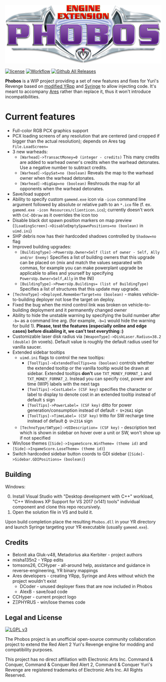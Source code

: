 ![Phobos logo](logo.png)

[![license](https://img.shields.io/github/license/Phobos-developers/Phobos.svg)](https://www.gnu.org/licenses/lgpl-3.0.en.html)
[![Workflow](https://img.shields.io/github/workflow/status/Phobos-developers/Phobos/Nightly%20Build.svg)](https://github.com/Phobos-developers/Phobos/actions)
[![Github All Releases](https://img.shields.io/github/downloads/Phobos-developers/Phobos/total.svg)](https://github.com/Phobos-developers/Phobos/releases)

**Phobos** is a WIP project providing a set of new features and fixes for Yuri's Revenge based on [modified YRpp](https://github.com/Metadorius/YRpp) and [Syringe](https://github.com/Ares-Developers/Syringe) to allow injecting code. It's meant to accompany [Ares](https://github.com/Ares-Developers/Ares) rather than replace it, thus it won't introduce incompatibilities.

**Current features**
============

- Full-color RGB PCX graphics support
- PCX loading screens of any resolution that are centered (and cropped if bigger than the actual resolution); depends on Ares tag `File.LoadScreen=`
- 3 new warheads:
  - `[Warhead]->TransactMoney=0 (integer - credits)`
    This many credits are added to warhead owner's credits when the warhead detonates. Use a negative number to subtract credits.
  - `[Warhead]->SpySat=no (boolean)`
    Reveals the map to the warhead owner when the warhead detonates.
  - `[Warhead]->BigGap=no (boolean)`
    Reshrouds the map for all opponents when the warhead detonates.
- Save/load support
- Ability to specify custom `gamemd.exe` icon via `-icon` command line argument followed by absolute or relative path to an `*.ico` file (f. ex. `gamemd.exe -icon Resources/clienticon.ico`); currently doesn't work with `CnC-DDraw` as it overrides the icon too
- Disable black dot spawn position markers on map preview (`[LoadingScreen]->DisableEmptySpawnPositions=no (boolean)` in `uimd.ini`)
- SHP debris now has their hardcoded shadows controlled by `Shadow=no` flag
- Improved building upgrades:
  - `[BuildingType]->PowersUp.Owner=Self (list of owner - Self, Ally and/or Enemy)`
    Specifies a list of building owners that this upgrade can be placed on (mix and match the values separated with commas, for example you can make powerplant upgrade be applicable to allies and yourself by specifying `PowersUp.Owner=Self,Ally` in the INI)
  - `[BuildingType]->PowersUp.Buildings= (list of BuildingType)`
    Specifies a list of structures that this update may upgrade.
- `[TechnoType]->Deployed.RememberTarget=no (boolean)` - makes vehicle-to-building deployer not lose the target on deploy.
- Fixed the bug when the mind control link was broken on vehicle-to-building deployment and it permanently changed owner
- Ability to hide the unstable warning by specifying the build number after `-b=` as a command line arg. (for example, `-b=1` would hide the warning for build 1). **Please, test the features (especially online and edge cases) before disabling it, we can't test everything :)**
- Customizable laser disk radius via `[WeaponType]->DiskLaser.Radius=38.2 (double)` (in voxels). Default value is roughly the default radius used for vanilla saucer.
- Extended sidebar tooltips
  - `uimd.ini` flags to control the new tooltips:
    - `[ToolTips]->ExtendedToolTips=no (boolean)` controls whether the extended tooltip or the vanilla tooltip would be drawn at sidebar. Extended tooltips **don't** use `TXT_MONEY_FORMAT_1` and `TXT_MONEY_FORMAT_2`. Instead you can specify cost, power and time (WIP) labels with the next tags
    - `[ToolTips]->CostLabel= (CSF key)` specifies the character or label to display to denote cost in an extended tooltip instead of default `$` sign
    - `[ToolTips]->PowerLabel= (CSF key)` ditto for power generation/consumption instead of default `⚡ U+26A1` sign
    - `[ToolTips]->TimeLabel= (CSF key)` tritto for SW recharge time instead of default `⌚ U+231A` sign
  - `[TechnoType/SWType]->UIDescription= (CSF key)` - description text which is shown in sidebar on hover over a unit or SW, won't show up if not specified
- Win/lose themes (`[Side]->IngameScore.WinTheme= (theme id)` and `[Side]->IngameScore.LoseTheme= (theme id)`)
- Switch hardcoded sidebar button coords to GDI sidebar (`[Side]->Sidebar.GDIPositions= (boolean)`)



Building
--------

Windows:

0. Install Visual Studio with "Desktop development with C++" workload, "C++ Windows XP Support for VS 2017 (v141) tools" individual component and clone this repo recursively.
1. Open the solution file in VS and build it.

Upon build completion place the resulting `Phobos.dll` in your YR directory and launch Syringe targeting your YR executable (usually `gamemd.exe`).


Credits
-------

- Belonit aka Gluk-v48, Metadorius aka Kerbiter - project authors
- misha135n2 - YRpp edits
- tomsons26, CCHyper - all-around help, assistance and guidance in reverse-engineering, YR binary mappings
- Ares developers - creating YRpp, Syringe and Ares without which the project wouldn't exist
  - DCoder - unused deployer fixes that are now included in Phobos
  - AlexB - save/load code
- CCHyper - current project logo
- ZΞPHYɌUS - win/lose themes code


Legal and License
-----
[![LGPL v3](https://www.gnu.org/graphics/lgplv3-147x51.png)](https://opensource.org/licenses/LGPL-3.0)

The Phobos project is an unofficial open-source community collaboration project to extend the Red Alert 2 Yuri's Revenge engine for modding and compatibility purposes.

This project has no direct affiliation with Electronic Arts Inc. Command & Conquer, Command & Conquer Red Alert 2, Command & Conquer Yuri's Revenge are registered trademarks of Electronic Arts Inc. All Rights Reserved.

